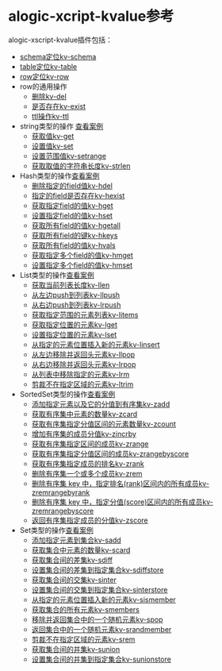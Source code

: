 alogic-xcript-kvalue参考
=======================

alogic-xscript-kvalue插件包括：

- [schema定位kv-schema](plugins/kv-schema.md)
- [table定位kv-table](plugins/kv-table.md)
- [row定位kv-row](plugins/kv-row.md)
- row的通用操作
	- [删除kv-del](plugins/kv-del.md)
	- [是否存在kv-exist](plugins/kv-exist.md)
	- [ttl操作kv-ttl](plugins/kv-ttl.md)
- string类型的操作 [查看案例](plugins/case.string.md)
	- [获取值kv-get](plugins/kv-get.md)
	- [设置值kv-set](plugins/kv-set.md)
	- [设置范围值kv-setrange](plugins/kv-setrange.md)
	- [获取取值的字符串长度kv-strlen](plugins/kv-strlen.md)
- Hash类型的操作[查看案例](plugins/case.hash.md)
	- [删除指定的field值kv-hdel](plugins/kv-hdel.md)
	- [指定的field是否存在kv-hexist](plugins/kv-hexist.md)
	- [获取指定field的值kv-hget](plugins/kv-hget.md)
	- [设置指定field的值kv-hset](plugins/kv-hset.md)
	- [获取所有field的值kv-hgetall](plugins/kv-hgetall.md)
	- [获取所有field的键kv-hkeys](plugins/kv-hkeys.md)
	- [获取所有field的值kv-hvals](plugins/kv-hvals.md)
	- [获取指定多个field的值kv-hmget](plugins/kv-hmget.md)
	- [设置指定多个field的值kv-hmset](plugins/kv-hmset.md)
- List类型的操作[查看案例](plugins/case.list.md)
	- [获取当前列表长度kv-llen](plugins/kv-llen.md)
	- [从左边push到列表kv-llpush](plugins/kv-llpush.md)
	- [从右边push到列表kv-lrpush](plugins/kv-lrpush.md)
	- [获取指定范围的元素列表kv-litems](plugins/kv-litems.md)
	- [获取指定位置的元素kv-lget](plugins/kv-lget.md)
	- [设置指定位置的元素kv-lset](plugins/kv-lset.md)
	- [从指定的元素位置插入新的元素kv-linsert](plugins/kv-linsert.md)
	- [从左边移除并返回头元素kv-llpop](plugins/kv-llpop.md)
	- [从右边移除并返回头元素kv-lrpop](plugins/kv-llpop.md)
	- [从列表中移除指定的元素kv-lrm](plugins/kv-lrm.md)
	- [剪裁不在指定区域的元素kv-ltrim](plugins/kv-ltrim.md)
- SortedSet类型的操作[查看案例](plugins/case.zset.md)
	- [添加指定元素以及它的分值到有序集kv-zadd](plugins/kv-zadd.md)
	- [获取有序集中元素的数量kv-zcard](plugins/kv-zcard.md)
	- [获取有序集指定分值区间的元素数量kv-zcount](plugins/kv-zcount.md)
	- [增加有序集的成员分值kv-zincrby](plugins/kv-zincrby.md)
	- [获取有序集指定区间的成员kv-zrange](plugins/kv-zrange.md)
	- [获取有序集指定分值区间的成员kv-zrangebyscore](plugins/kv-zrangebyscore.md)
	- [获取有序集指定成员的排名kv-zrank](plugins/kv-zrank.md)
	- [删除有序集一个或多个成员kv-zrem](plugins/kv-zrem.md)
	- [删除有序集 key 中，指定排名(rank)区间内的所有成员kv-zremrangebyrank](plugins/kv-zremrangebyrank.md)
	- [删除有序集 key 中，指定分值(score)区间内的所有成员kv-zremrangebyscore](plugins/kv-zremrangebyscore.md)
	- [返回有序集指定成员的分值kv-zscore](plugins/kv-zscore.md)
- Set类型的操作[查看案例](plugins/case.set.md)
	- [添加指定元素到集合kv-sadd](plugins/kv-sadd.md)
	- [获取集合中元素的数量kv-scard](plugins/kv-scard.md)
	- [获取集合间的差集kv-sdiff](plugins/kv-sdiff.md)
	- [设置集合间的差集到指定集合kv-sdiffstore](plugins/kv-sdiffstore.md)
	- [获取集合间的交集kv-sinter](plugins/kv-sinter.md)
	- [设置集合间的交集到指定集合kv-sinterstore](plugins/kv-sinterstore.md)
	- [从指定的元素位置插入新的元素kv-sismember](plugins/kv-sismember.md)
	- [获取集合的所有元素kv-smembers](plugins/kv-smembers.md)
	- [移除并返回集合中的一个随机元素kv-spop](plugins/kv-spop.md)
	- [返回集合中的一个随机元素kv-srandmember](plugins/kv-srandmember.md)
	- [剪裁不在指定区域的元素kv-srem](plugins/kv-srem.md)
	- [获取集合间的并集kv-sunion](plugins/kv-sunion.md)
	- [设置集合间的并集到指定集合kv-sunionstore](plugins/kv-sunionstore.md)

